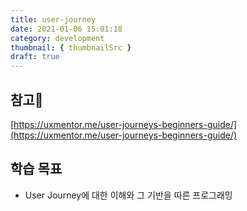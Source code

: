 ```yaml
---
title: user-journey
date: 2021-01-06 15:01:18
category: development
thumbnail: { thumbnailSrc }
draft: true
---
```


## 참고
[https://uxmentor.me/user-journeys-beginners-guide/](https://uxmentor.me/user-journeys-beginners-guide/)  

## 학습 목표
- User Journey에 대한 이해와 그 기반을 따른 프로그래밍

